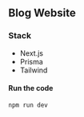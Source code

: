## Blog Website

### Stack
* Next.js
* Prisma
* Tailwind

#### Run the code

``` bash
npm run dev
```




